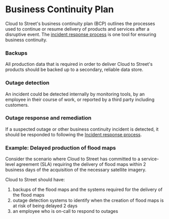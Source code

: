# Business Continuity Plan

Cloud to Street's business continuity plan (BCP) outlines the processes used to continue or resume delivery of products and services after a disruptive event. The [incident response process](/incident-response.md) is one tool for ensuring business continuity.

### Backups

All production data that is required in order to deliver Cloud to Street's products should be backed up to a secondary, reliable data store.

### Outage detection

An incident could be detected internally by monitoring tools, by an employee in their course of work, or reported by a third party including customers.

### Outage response and remediation

If a suspected outage or other business continuity incident is detected, it should be responded to following the [Incident response process](http://go/incident-response-process).

### Example: Delayed production of flood maps

Consider the scenario where Cloud to Street has committed to a service-level agreement (SLA) requiring the delivery of flood maps within 2 business days of the acquisition of the necessary satellite imagery.

Cloud to Street should have:

1. backups of the flood maps and the systems required for the delivery of the flood maps
2. outage detection systems to identify when the creation of flood maps is at risk of being delayed 2 days
3. an employee who is on-call to respond to outages
